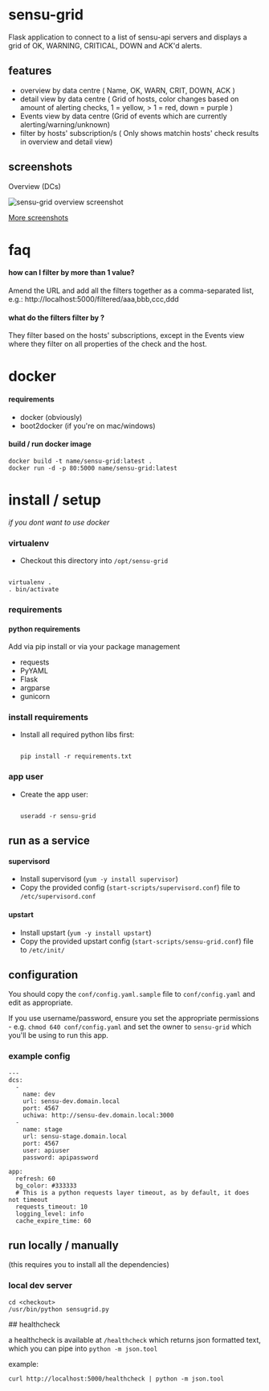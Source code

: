 # sensu-grid

Flask application to connect to a list of sensu-api servers and displays a grid of OK, WARNING, CRITICAL, DOWN and ACK'd alerts.

## features

- overview by data centre ( Name, OK, WARN, CRIT, DOWN, ACK )
- detail view by data centre ( Grid of hosts, color changes based on amount of alerting checks, 1 = yellow, > 1 = red, down = purple )
- Events view by data centre (Grid of events which are currently alerting/warning/unknown)
- filter by hosts' subscription/s ( Only shows matchin hosts' check results in overview and detail view)

## screenshots

Overview (DCs)

![sensu-grid overview screenshot](https://raw.githubusercontent.com/alex-leonhardt/sensu-grid/master/screenshots/screenshot_sensu-grid.png)

[More screenshots](SCREENSHOTS.md)

# faq

#### how can I filter by more than 1 value?

Amend the URL and add all the filters together as a comma-separated list, e.g.:
http://localhost:5000/filtered/aaa,bbb,ccc,ddd

#### what do the filters filter by ?

They filter based on the hosts' subscriptions, except in the Events view where they filter on all properties of the check and the host.

# docker

#### requirements

- docker (obviously)
- boot2docker (if you're on mac/windows)

#### build / run docker image

```
docker build -t name/sensu-grid:latest .
docker run -d -p 80:5000 name/sensu-grid:latest
```

# install / setup
_if you dont want to use docker_

### virtualenv

- Checkout this directory into ```/opt/sensu-grid```

```

virtualenv .
. bin/activate

```

### requirements

#### python requirements

Add via pip install or via your package management

- requests
- PyYAML
- Flask
- argparse
- gunicorn

### install requirements

- Install all required python libs first:

  ```

  pip install -r requirements.txt

  ```

### app user

- Create the app user:

  ```

  useradd -r sensu-grid

  ```

## run as a service

#### supervisord

- Install supervisord (```yum -y install supervisor```)
- Copy the provided config (```start-scripts/supervisord.conf```) file to ```/etc/supervisord.conf```

#### upstart

- Install upstart (```yum -y install upstart```)
- Copy the provided upstart config (```start-scripts/sensu-grid.conf```) file to ```/etc/init/```

## configuration

You should copy the ```conf/config.yaml.sample``` file to ```conf/config.yaml``` and edit as appropriate.

If you use username/password, ensure you set the appropriate permissions - e.g. ```chmod 640 conf/config.yaml``` and set the owner to ```sensu-grid``` which you'll be using to run this app.

### example config
```
---
dcs:
  -
    name: dev
    url: sensu-dev.domain.local
    port: 4567
    uchiwa: http://sensu-dev.domain.local:3000
  -
    name: stage
    url: sensu-stage.domain.local
    port: 4567
    user: apiuser
    password: apipassword

app:
  refresh: 60
  bg_color: #333333
  # This is a python requests layer timeout, as by default, it does not timeout
  requests_timeout: 10
  logging_level: info
  cache_expire_time: 60
```

## run locally / manually
(this requires you to install all the dependencies)


### local dev server

```
cd <checkout>
/usr/bin/python sensugrid.py
```

## healthcheck

a healthcheck is available at ```/healthcheck``` which returns json formatted text, which you can pipe into ```python -m json.tool```

example:
```
curl http://localhost:5000/healthcheck | python -m json.tool
```
